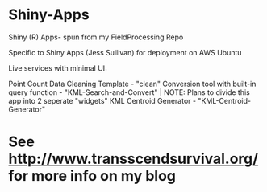 # Shiny-Apps
Shiny (R) Apps- spun from my FieldProcessing Repo

Specific to Shiny Apps (Jess Sullivan) for deployment on AWS Ubuntu

Live services with minimal UI:

Point Count Data Cleaning Template - "clean" 
Conversion tool with built-in query function - "KML-Search-and-Convert"  |  NOTE: Plans to divide this app into 2 seperate "widgets"
KML Centroid Generator - "KML-Centroid-Generator" 

# See http://www.transscendsurvival.org/ for more info on my blog
